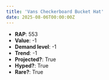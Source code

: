 ```yaml
---
title: 'Vans Checkerboard Bucket Hat'
date: 2025-08-06T00:00:00Z
---
```

- **RAP**: 553
- **Value**: -1
- **Demand level**: -1
- **Trend**: -1
- **Projected?**: True
- **Hyped?**: True
- **Rare?**: True
